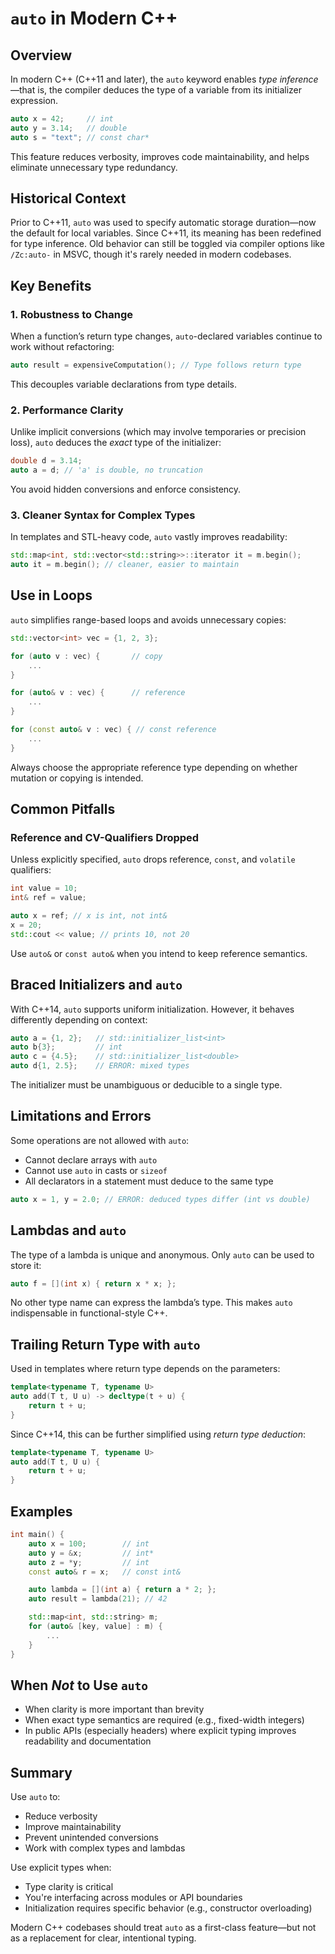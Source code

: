 # `auto` in Modern C++

## Overview

In modern C++ (C++11 and later), the `auto` keyword enables _type inference_—that is, the compiler deduces the type of a variable from its initializer expression.

```cpp
auto x = 42;     // int
auto y = 3.14;   // double
auto s = "text"; // const char*
```

This feature reduces verbosity, improves code maintainability, and helps eliminate unnecessary type redundancy.

## Historical Context

Prior to C++11, `auto` was used to specify automatic storage duration—now the default for local variables. Since C++11, its meaning has been redefined for type inference. Old behavior can still be toggled via compiler options like `/Zc:auto-` in MSVC, though it's rarely needed in modern codebases.

## Key Benefits

### 1. **Robustness to Change**

When a function’s return type changes, `auto`-declared variables continue to work without refactoring:

```cpp
auto result = expensiveComputation(); // Type follows return type
```

This decouples variable declarations from type details.

### 2. **Performance Clarity**

Unlike implicit conversions (which may involve temporaries or precision loss), `auto` deduces the _exact_ type of the initializer:

```cpp
double d = 3.14;
auto a = d; // 'a' is double, no truncation
```

You avoid hidden conversions and enforce consistency.

### 3. **Cleaner Syntax for Complex Types**

In templates and STL-heavy code, `auto` vastly improves readability:

```cpp
std::map<int, std::vector<std::string>>::iterator it = m.begin();
auto it = m.begin(); // cleaner, easier to maintain
```

## Use in Loops

`auto` simplifies range-based loops and avoids unnecessary copies:

```cpp
std::vector<int> vec = {1, 2, 3};

for (auto v : vec) {       // copy
    ...
}

for (auto& v : vec) {      // reference
    ...
}

for (const auto& v : vec) { // const reference
    ...
}
```

Always choose the appropriate reference type depending on whether mutation or copying is intended.

## Common Pitfalls

### Reference and CV-Qualifiers Dropped

Unless explicitly specified, `auto` drops reference, `const`, and `volatile` qualifiers:

```cpp
int value = 10;
int& ref = value;

auto x = ref; // x is int, not int&
x = 20;
std::cout << value; // prints 10, not 20
```

Use `auto&` or `const auto&` when you intend to keep reference semantics.

## Braced Initializers and `auto`

With C++14, `auto` supports uniform initialization. However, it behaves differently depending on context:

```cpp
auto a = {1, 2};   // std::initializer_list<int>
auto b{3};         // int
auto c = {4.5};    // std::initializer_list<double>
auto d{1, 2.5};    // ERROR: mixed types
```

The initializer must be unambiguous or deducible to a single type.

## Limitations and Errors

Some operations are not allowed with `auto`:

- Cannot declare arrays with `auto`
- Cannot use `auto` in casts or `sizeof`
- All declarators in a statement must deduce to the same type

```cpp
auto x = 1, y = 2.0; // ERROR: deduced types differ (int vs double)
```

## Lambdas and `auto`

The type of a lambda is unique and anonymous. Only `auto` can be used to store it:

```cpp
auto f = [](int x) { return x * x; };
```

No other type name can express the lambda’s type. This makes `auto` indispensable in functional-style C++.

## Trailing Return Type with `auto`

Used in templates where return type depends on the parameters:

```cpp
template<typename T, typename U>
auto add(T t, U u) -> decltype(t + u) {
    return t + u;
}
```

Since C++14, this can be further simplified using _return type deduction_:

```cpp
template<typename T, typename U>
auto add(T t, U u) {
    return t + u;
}
```

## Examples

```cpp
int main() {
    auto x = 100;        // int
    auto y = &x;         // int*
    auto z = *y;         // int
    const auto& r = x;   // const int&

    auto lambda = [](int a) { return a * 2; };
    auto result = lambda(21); // 42

    std::map<int, std::string> m;
    for (auto& [key, value] : m) {
        ...
    }
}
```

## When _Not_ to Use `auto`

- When clarity is more important than brevity
- When exact type semantics are required (e.g., fixed-width integers)
- In public APIs (especially headers) where explicit typing improves readability and documentation

## Summary

Use `auto` to:

- Reduce verbosity
- Improve maintainability
- Prevent unintended conversions
- Work with complex types and lambdas

Use explicit types when:

- Type clarity is critical
- You're interfacing across modules or API boundaries
- Initialization requires specific behavior (e.g., constructor overloading)

Modern C++ codebases should treat `auto` as a first-class feature—but not as a replacement for clear, intentional typing.
